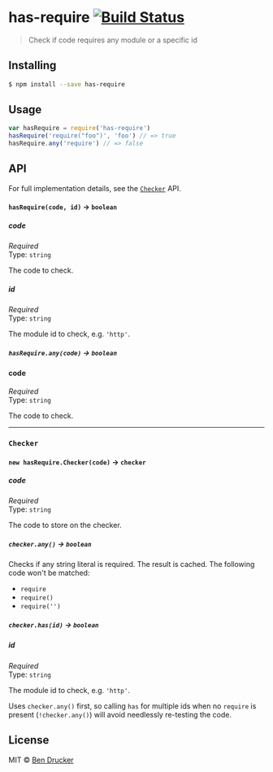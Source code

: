 # has-require [![Build Status](https://travis-ci.org/bendrucker/has-require.svg?branch=master)](https://travis-ci.org/bendrucker/has-require)

> Check if code requires any module or a specific id

## Installing

```bash
$ npm install --save has-require
```

## Usage

```js
var hasRequire = require('has-require')
hasRequire('require("foo")', 'foo') // => true
hasRequire.any('require') // => false
```

## API

For full implementation details, see the [`Checker`](#checker) API.

#### `hasRequire(code, id)` -> `boolean`

##### code

*Required*  
Type: `string`

The code to check.

##### id

*Required*  
Type: `string`

The module id to check, e.g. `'http'`.

##### `hasRequire.any(code)` -> `boolean`

#### code

*Required*  
Type: `string`

The code to check.

<hr>

### `Checker`

#### `new hasRequire.Checker(code)` -> `checker`

##### code

*Required*  
Type: `string`

The code to store on the checker.

##### `checker.any()` -> `boolean`

Checks if any string literal is required. The result is cached. The following code won't be matched:

* `require`
* `require()`
* `require('')`

##### `checker.has(id)` -> `boolean`

##### id

*Required*  
Type: `string`

The module id to check, e.g. `'http'`.

Uses `checker.any()` first, so calling `has` for multiple ids when no `require` is present (`!checker.any()`) will avoid needlessly re-testing the code.

## License

MIT © [Ben Drucker](http://bendrucker.me)
